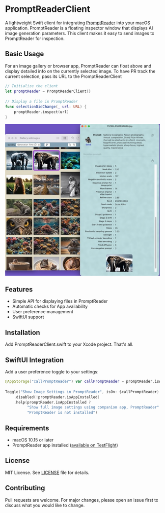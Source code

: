 # PromptReaderClient

A lightweight Swift client for integrating [PromptReader](link-to-promptreader) into your macOS application. PromptReader is a floating inspector window that displays AI image generation parameters. This client makes it easy to send images to PromptReader for inspection.


## Basic Usage
For an image gallery or browser app, PromptReader can float above and display detailed info on the currently selected image. To have PR track the current selection, pass its URL to the PromptReaderClient

```swift
// Initialize the client
let promptReader = PromptReaderClient()

// Display a file in PromptReader
func selectionDidChange(_ url: URL) {
    promptReader.inspect(url)
}
```
![Screenshot](images/gallery-hud.jpg)

## Features

- Simple API for displaying files in PromptReader
- Automatic checks for App availability
- User preference management
- SwiftUI support

## Installation

Add PromptReaderClient.swift to your Xcode project. That's all.

## SwiftUI Integration

Add a user preference toggle to your settings:

```swift
@AppStorage("callPromptReader") var callPromptReader = promptReader.isAppInstalled

Toggle("Show Image Settings in PromptReader", isOn: $callPromptReader)
    .disabled(!promptReader.isAppInstalled)
    .help(promptReader.isAppInstalled ?
          "Show full image settings using companion app, PromptReader" :
          "PromptReader is not installed")
```

## Requirements

- macOS 10.15 or later
- PromptReader app installed ([available on TestFlight](https://testflight.apple.com/join/ATw6nFGv))

## License

MIT License. See [LICENSE](LICENSE) file for details.



## Contributing

Pull requests are welcome. For major changes, please open an issue first to discuss what you would like to change.
